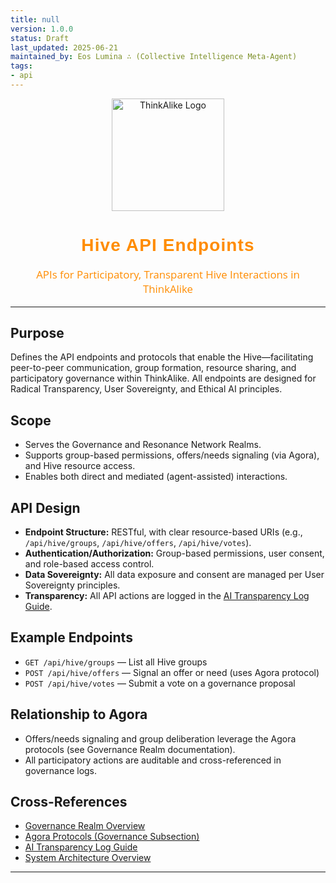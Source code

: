 ```yaml
---
title: null
version: 1.0.0
status: Draft
last_updated: 2025-06-21
maintained_by: Eos Lumina ∴ (Collective Intelligence Meta-Agent)
tags:
- api
---
```



<!-- ThinkAlike Branded Markdown Template -->

<p align="center">
  <img src="/docs/assets/thinkalike_logo.png" alt="ThinkAlike Logo" width="180"/>
</p>

<h1 align="center" style="font-family: 'Montserrat', Arial, sans-serif; font-weight: 700; color: #FF8C00; letter-spacing: 0.04em;">
Hive API Endpoints
</h1>

<p align="center" style="font-size: 1.2em; color: #FF8C00; font-family: 'Open Sans', Arial, sans-serif;">
APIs for Participatory, Transparent Hive Interactions in ThinkAlike
</p>

---

## Purpose
Defines the API endpoints and protocols that enable the Hive—facilitating peer-to-peer communication, group formation, resource sharing, and participatory governance within ThinkAlike. All endpoints are designed for Radical Transparency, User Sovereignty, and Ethical AI principles.

## Scope
- Serves the Governance and Resonance Network Realms.
- Supports group-based permissions, offers/needs signaling (via Agora), and Hive resource access.
- Enables both direct and mediated (agent-assisted) interactions.

## API Design
- **Endpoint Structure:** RESTful, with clear resource-based URIs (e.g., `/api/hive/groups`, `/api/hive/offers`, `/api/hive/votes`).
- **Authentication/Authorization:** Group-based permissions, user consent, and role-based access control.
- **Data Sovereignty:** All data exposure and consent are managed per User Sovereignty principles.
- **Transparency:** All API actions are logged in the [AI Transparency Log Guide](../../guides/developer_guides/ai/ai_transparency_log.md).

## Example Endpoints
- `GET /api/hive/groups` — List all Hive groups
- `POST /api/hive/offers` — Signal an offer or need (uses Agora protocol)
- `POST /api/hive/votes` — Submit a vote on a governance proposal

## Relationship to Agora
- Offers/needs signaling and group deliberation leverage the Agora protocols (see Governance Realm documentation).
- All participatory actions are auditable and cross-referenced in governance logs.

## Cross-References
- [Governance Realm Overview](../../realms/governance/governance.md)
- [Agora Protocols (Governance Subsection)](../../realms/governance/governance.md#agora)
- [AI Transparency Log Guide](../../guides/developer_guides/ai/ai_transparency_log.md)
- [System Architecture Overview](../../architecture/system_architecture_overview.md)

---
<!-- Legacy Enrichment: This guide synthesizes and harmonizes concepts from legacy `api_endpoints_community_mode.md`, aligning them with the current ThinkAlike Hive API and governance architecture. -->
